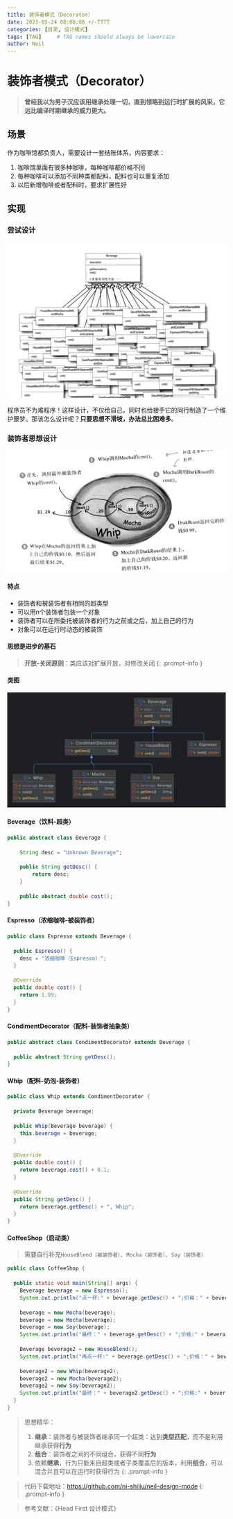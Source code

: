 ```yaml
---
title: 装饰者模式（Decorator）
date: 2023-05-24 08:08:08 +/-TTTT
categories: [目录, 设计模式]
tags: [TAG]     # TAG names should always be lowercase
author: Neil
---
```

# 装饰者模式（Decorator）

> **曾经我以为男子汉应该用继承处理一切，直到领略到运行时扩展的风采，它远比编译时期继承的威力更大。**  

## 场景
作为咖啡馆都负责人，需要设计一套结账体系，内容要求：  
1. 咖啡馆里面有很多种咖啡，每种咖啡都价格不同
2. 每种咖啡可以添加不同种类都配料，配料也可以重复添加
3. 以后新增咖啡或者配料时，要求扩展性好


## 实现

### 尝试设计

![第一版设计](../../img/decorator/first_design.png)

程序员不为难程序！这样设计，不仅给自己，同时也给接手它的同行制造了一个维护噩梦。那该怎么设计呢？**只要思想不滑坡，办法总比困难多**。

### 装饰者思想设计

![mode](../../img/decorator/mode.png)

#### 特点
- 装饰者和被装饰者有相同的超类型
- 可以用n个装饰者包装一个对象
- 装饰者可以在所委托被装饰者的行为之前或之后，加上自己的行为
- 对象可以在运行时动态的被装饰


#### 思想是进步的基石

> **开放-关闭原则**：类应该对扩展开放，对修改关闭
{: .prompt-info }

#### 类图

![类图](../../img/decorator/diagram.png)

#### Beverage（饮料-超类）

```java
public abstract class Beverage {

    String desc = "Unknown Beverage";

    public String getDesc() {
        return desc;
    }

    public abstract double cost();
}
```

#### Espresso（浓缩咖啡-被装饰者）

```java
public class Espresso extends Beverage {

  public Espresso() {
    desc = "浓缩咖啡（Espresso）";
  }

  @Override
  public double cost() {
    return 1.99;
  }
}
```

#### CondimentDecorator（配料-装饰者抽象类）

```java
public abstract class CondimentDecorator extends Beverage {

  public abstract String getDesc();
}
```

#### Whip（配料-奶泡-装饰者）

```java
public class Whip extends CondimentDecorator {

  private Beverage beverage;

  public Whip(Beverage beverage) {
    this.beverage = beverage;
  }

  @Override
  public double cost() {
    return beverage.cost() + 0.1;
  }

  @Override
  public String getDesc() {
    return beverage.getDesc() + ", Whip";
  }
}
```

#### CoffeeShop（启动类）

> 需要自行补充`HouseBlend（被装饰者）`、`Mocha（装饰者）`、`Soy（装饰者）`

```java
public class CoffeeShop {

  public static void main(String[] args) {
    Beverage beverage = new Espresso();
    System.out.println("点一杯:" + beverage.getDesc() + ";价格：" + beverage.cost());

    beverage = new Mocha(beverage);
    beverage = new Mocha(beverage);
    beverage = new Soy(beverage);
    System.out.println("最终：" + beverage.getDesc() + ";价格:" + beverage.cost());

    Beverage beverage2 = new HouseBlend();
    System.out.println("再点一杯:" + beverage.getDesc() + ";价格：" + beverage.cost());

    beverage2 = new Whip(beverage2);
    beverage2 = new Mocha(beverage2);
    beverage2 = new Soy(beverage2);
    System.out.println("最终：" + beverage2.getDesc() + ";价格:" + beverage2.cost());
  }
}
```

> 思想精华：
> 1. **继承**：装饰者与被装饰者继承同一个超类：达到**类型匹配**，而不是利用继承获得**行为**
> 2. **组合**：装饰者之间的不同组合，获得不同**行为**
> 3. 依赖**继承**，行为只能来自超类或者子类覆盖后的版本，利用**组合**，可以混合并且可以在运行时获得行为
{: .prompt-info }


> 代码下载地址：<https://github.com/ni-shiliu/neil-design-mode> 
{: .prompt-info }  

> 参考文献：《Head First 设计模式》


